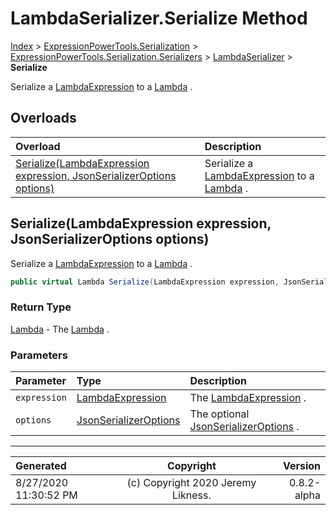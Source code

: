 ﻿# LambdaSerializer.Serialize Method

[Index](../index.md) > [ExpressionPowerTools.Serialization](ExpressionPowerTools.Serialization.a.md) > [ExpressionPowerTools.Serialization.Serializers](ExpressionPowerTools.Serialization.Serializers.n.md) > [LambdaSerializer](ExpressionPowerTools.Serialization.Serializers.LambdaSerializer.cs.md) > **Serialize**

Serialize a [LambdaExpression](https://docs.microsoft.com/dotnet/api/system.linq.expressions.lambdaexpression) to a [Lambda](ExpressionPowerTools.Serialization.Serializers.Lambda.cs.md) .

## Overloads

| Overload | Description |
| :-- | :-- |
| [Serialize(LambdaExpression expression, JsonSerializerOptions options)](#serializelambdaexpression-expression-jsonserializeroptions-options) | Serialize a [LambdaExpression](https://docs.microsoft.com/dotnet/api/system.linq.expressions.lambdaexpression) to a [Lambda](ExpressionPowerTools.Serialization.Serializers.Lambda.cs.md) . |
## Serialize(LambdaExpression expression, JsonSerializerOptions options)

Serialize a [LambdaExpression](https://docs.microsoft.com/dotnet/api/system.linq.expressions.lambdaexpression) to a [Lambda](ExpressionPowerTools.Serialization.Serializers.Lambda.cs.md) .

```csharp
public virtual Lambda Serialize(LambdaExpression expression, JsonSerializerOptions options)
```

### Return Type

 [Lambda](ExpressionPowerTools.Serialization.Serializers.Lambda.cs.md)  - The [Lambda](ExpressionPowerTools.Serialization.Serializers.Lambda.cs.md) .

### Parameters

| Parameter | Type | Description |
| :-- | :-- | :-- |
| `expression` | [LambdaExpression](https://docs.microsoft.com/dotnet/api/system.linq.expressions.lambdaexpression) | The [LambdaExpression](https://docs.microsoft.com/dotnet/api/system.linq.expressions.lambdaexpression) . |
| `options` | [JsonSerializerOptions](https://docs.microsoft.com/dotnet/api/system.text.json.jsonserializeroptions) | The optional [JsonSerializerOptions](https://docs.microsoft.com/dotnet/api/system.text.json.jsonserializeroptions) . |



---

| Generated | Copyright | Version |
| :-- | :-: | --: |
| 8/27/2020 11:30:52 PM | (c) Copyright 2020 Jeremy Likness. | 0.8.2-alpha |
